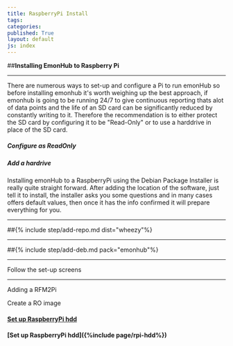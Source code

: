 ```yaml
---
title: RaspberryPi Install
tags: 
categories: 
published: True
layout: default
js: index
---
```


##**Installing EmonHub to Raspberry Pi**

-----------------------------------

There are numerous ways to set-up and configure a Pi to run emonHub so before installing emonhub it's worth weighing up the best approach, if emonhub is going to be running 24/7 to give continuous reporting thats alot of data points and the life of an SD card can be significantly reduced by constantly writing to it. Therefore the recommendation is to either protect the SD card by configuring it to be "Read-Only" or to use a harddrive in place of the SD card.

##### Configure as ReadOnly

##### Add a hardrive

Installing emonHub to a RaspberryPi using the Debian Package Installer is really quite straight forward. After adding the location of the software, just tell it to install, the installer asks you some questions and in many cases offers default values, then once it has the info confirmed it will prepare everything for you.

----------

##{% include step/add-repo.md dist="wheezy"%}

----

##{% include step/add-deb.md pack="emonhub"%}

---

Follow the set-up screens

-----------------------------

Adding a RFM2Pi

Create a RO image

#### [Set up RaspberryPi hdd]({{site.page}}install/raspberrypi/hdd)

#### [Set up RaspberryPi hdd]({%include page/rpi-hdd%})






